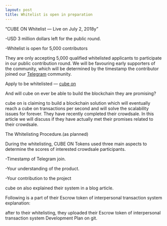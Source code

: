 ```yaml
---
layout: post
title: Whitelist is open in preparation 
---
```



“CUBE ON Whitelist — Live on July 2, 2018y”

-USD 3 million dollars left for the public round.

-Whitelist is open for 5,000 contributors

They are only accepting 5,000 qualified whitelisted applicants to participate in our public contribution round. 
We will be favouring early supporters of the community, which will be determined by the timestamp the contributor 
joined our [Telegram](https://t.me/cubeon) community.


Apply to be whitelisted — [cube on](http://cubeon.co.in)


And will cube on ever be able to build the blockchain they are promising?

cube on is claiming to build a blockchain solution which will eventually reach a cube on transactions per second and will solve the scalability issues for forever. 
They have recently completed their crowdsale. 
In this article we will discuss if they have actually met their promises related to their crowdsale.

The Whitelisting Procedure.(as planned)

During the whitelisting, CUBE ON Tokens used three main aspects to determine the scores of interested crowdsale participants.
 
 
-Timestamp of Telegram join.

-Your understanding of the product.

-Your contribution to the project
    

cube on also explained their system in a blog article.
 
Following is a part of their Escrow token of interpersonal transaction system explanation:


after to their whitelisting, 
they uploaded their Escrow token of interpersonal transaction system Development Plan on git.

